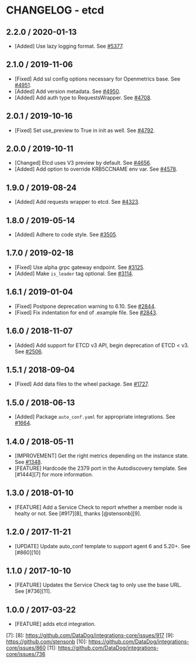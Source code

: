 # CHANGELOG - etcd

## 2.2.0 / 2020-01-13

* [Added] Use lazy logging format. See [#5377](https://github.com/DataDog/integrations-core/pull/5377).

## 2.1.0 / 2019-11-06

* [Fixed] Add ssl config options necessary for Openmetrics base. See [#4951](https://github.com/DataDog/integrations-core/pull/4951).
* [Added] Add version metadata. See [#4950](https://github.com/DataDog/integrations-core/pull/4950).
* [Added] Add auth type to RequestsWrapper. See [#4708](https://github.com/DataDog/integrations-core/pull/4708).

## 2.0.1 / 2019-10-16

* [Fixed] Set use_preview to True in init as well. See [#4792](https://github.com/DataDog/integrations-core/pull/4792).

## 2.0.0 / 2019-10-11

* [Changed] Etcd uses V3 preview by default. See [#4656](https://github.com/DataDog/integrations-core/pull/4656).
* [Added] Add option to override KRB5CCNAME env var. See [#4578](https://github.com/DataDog/integrations-core/pull/4578).

## 1.9.0 / 2019-08-24

* [Added] Add requests wrapper to etcd. See [#4323](https://github.com/DataDog/integrations-core/pull/4323).

## 1.8.0 / 2019-05-14

* [Added] Adhere to code style. See [#3505](https://github.com/DataDog/integrations-core/pull/3505).

## 1.7.0 / 2019-02-18

* [Fixed] Use alpha grpc gateway endpoint. See [#3125](https://github.com/DataDog/integrations-core/pull/3125).
* [Added] Make `is_leader` tag optional. See [#3114](https://github.com/DataDog/integrations-core/pull/3114).

## 1.6.1 / 2019-01-04

* [Fixed] Postpone deprecation warning to 6.10. See [#2844][1].
* [Fixed] Fix indentation for end of .example file. See [#2843][2].

## 1.6.0 / 2018-11-07

* [Added] Add support for ETCD v3 API, begin deprecation of ETCD < v3. See [#2506][3].

## 1.5.1 / 2018-09-04

* [Fixed] Add data files to the wheel package. See [#1727][4].

## 1.5.0 / 2018-06-13

* [Added] Package `auto_conf.yaml` for appropriate integrations. See [#1664][5].

## 1.4.0 / 2018-05-11

* [IMPROVEMENT] Get the right metrics depending on the instance state. See [#1348][6].
* [FEATURE] Hardcode the 2379 port in the Autodiscovery template. See [#1444][7] for more information.

## 1.3.0 / 2018-01-10

* [FEATURE] Add a Service Check to report whether a member node is healty or not. See [#917][8], thanks [@stensonb][9].

## 1.2.0 / 2017-11-21

* [UPDATE] Update auto_conf template to support agent 6 and 5.20+. See [#860][10]

## 1.1.0 / 2017-10-10

* [FEATURE] Updates the Service Check tag to only use the base URL. See [#736][11].

## 1.0.0 / 2017-03-22

* [FEATURE] adds etcd integration.

<!--- The following link definition list is generated by PimpMyChangelog --->
[1]: https://github.com/DataDog/integrations-core/pull/2844
[2]: https://github.com/DataDog/integrations-core/pull/2843
[3]: https://github.com/DataDog/integrations-core/pull/2506
[4]: https://github.com/DataDog/integrations-core/pull/1727
[5]: https://github.com/DataDog/integrations-core/pull/1664
[6]: https://github.com/DataDog/integrations-core/issues/1348
[7]: 
[8]: https://github.com/DataDog/integrations-core/issues/917
[9]: https://github.com/stensonb
[10]: https://github.com/DataDog/integrations-core/issues/860
[11]: https://github.com/DataDog/integrations-core/issues/736

